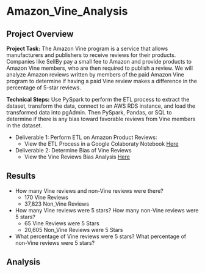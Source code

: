 # Amazon_Vine_Analysis
## Project Overview
**Project Task:** The Amazon Vine program is a service that allows manufacturers and publishers to receive reviews for their products. Companies like SellBy pay a small fee to Amazon and provide products to Amazon Vine members, who are then required to publish a review. We will analyze Amazon reviews written by members of the paid Amazon Vine program to determine if having a paid Vine review makes a difference in the percentage of 5-star reviews.

**Technical Steps:** Use PySpark to perform the ETL process to extract the dataset, transform the data, connect to an AWS RDS instance, and load the transformed data into pgAdmin. Then PySpark, Pandas, or SQL to determine if there is any bias toward favorable reviews from Vine members in the dataset.
* Deliverable 1: Perform ETL on Amazon Product Reviews:
    * View the ETL Process in a Google Colaboraty Notebook [Here](https://github.com/Angienoelhaverly/Amazon_Vine_Analysis/blob/main/Amazon_Reviews_ETL.ipynb)
* Deliverable 2: Determine Bias of Vine Reviews
    * View the Vine Reviews Bias Analysis [Here](https://github.com/Angienoelhaverly/Amazon_Vine_Analysis/blob/main/Vine_Review_Analysis.ipynb)

## Results
* How many Vine reviews and non-Vine reviews were there?
    * 170 Vine Reviews
    * 37,823 Non_Vine Reviews
* How many Vine reviews were 5 stars? How many non-Vine reviews were 5 stars?
    * 65 Vine Reviews were 5 Stars
    * 20,605 Non_Vine Reviews were 5 Stars
*  What percentage of Vine reviews were 5 stars? What percentage of non-Vine reviews were 5 stars?

## Analysis
